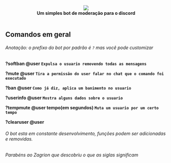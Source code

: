 <div align="center">
<img src="http://i.picresize.com/images/2018/01/28/uYjGL.png" border="0" /><br>
    <b>Um simples bot de moderação para o discord<b><br><br>
  </div>


## Comandos em geral

###### Anotação: o prefixo do bot por padrão é ```?``` mas você pode customizar 

?softban @user ```Expulsa o usuario removendo todas as mensagens```


?mute @user ```Tira a permissão do user falar no chat que o comando foi executado```


?ban @user ```Como já diz, aplica um banimento no usuario```


?userinfo @user ```Mostra alguns dados sobre o usuario```

?tempmute @user tempo(em segundos) ```Muta um usuario por um certo tempo```

?clearuser @user
###### O bot esta em constante desenvolvimento, funções podem ser adicionadas e removidas.








###### Parabéns ao Zagrion que descobriu o que as siglas significam
